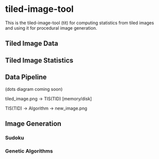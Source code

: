 # tiled-image-tool

This is the tiled-image-tool (tit) for computing statistics from tiled images
and using it for procedural image generation.

## Tiled Image Data

## Tiled Image Statistics

## Data Pipeline

(dots diagram coming soon)

tiled_image.png -> TIS(TID) [memory/disk]

TIS(TID) -> Algorithm -> new_image.png

## Image Generation

### Sudoku

### Genetic Algorithms
